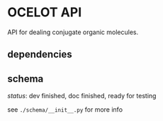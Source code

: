 # OCELOT API

API for dealing conjugate organic molecules.


dependencies
---




schema 
---
*status*: dev finished, doc finished, ready for testing

see `./schema/__init__.py` for more info

